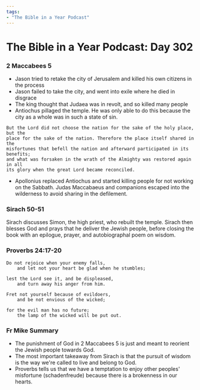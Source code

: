 ```yaml
---
tags:
- "The Bible in a Year Podcast"
---
```


# The Bible in a Year Podcast: Day 302

### 2 Maccabees 5
- Jason tried to retake the city of Jerusalem and killed his own citizens
in the process
- Jason failed to take the city, and went into exile where he died in disgrace
- The king thought that Judaea was in revolt, and so killed many people 
- Antiochus pillaged the temple. He was only able to do this because the city
as a whole was in such a state of sin.

```
But the Lord did not choose the nation for the sake of the holy place, but the 
place for the sake of the nation. Therefore the place itself shared in the 
misfortunes that befell the nation and afterward participated in its benefits; 
and what was forsaken in the wrath of the Almighty was restored again in all 
its glory when the great Lord became reconciled.
```

- Apollonius replaced Antiochus and started killing people for not working on 
the Sabbath. Judas Maccabaeus and companions escaped into the wilderness to 
avoid sharing in the defilement.

### Sirach 50-51
Sirach discusses Simon, the high priest, who rebuilt the temple. Sirach then 
blesses God and prays that he deliver the Jewish people, before closing the book
with an epilogue, prayer, and autobiographal poem on wisdom.

### Proverbs 24:17-20
```
Do not rejoice when your enemy falls,
    and let not your heart be glad when he stumbles;
 
lest the Lord see it, and be displeased,
    and turn away his anger from him.
 
Fret not yourself because of evildoers,
    and be not envious of the wicked;
 
for the evil man has no future;
    the lamp of the wicked will be put out.
````

### Fr Mike Summary
- The punishment of God in 2 Maccabees 5 is just and meant to reorient the 
Jewish people towards God.
- The most important takeaway from Sirach is that the pursuit of wisdom is
the way we're called to live and belong to God.
- Proverbs tells us that we have a temptation to enjoy other peoples'
misfortune (schadenfreude) because there is a brokenness in our hearts.
